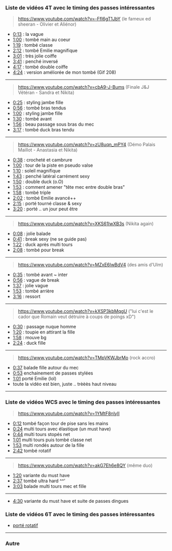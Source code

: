 ### **Liste de vidéos 4T avec le timing des passes intéressantes**


> https://www.youtube.com/watch?v=-FfI6gT1JbY (le fameux ed sheeran - Olivier et Aliénor)

- [0:13](https://www.youtube.com/watch?v=-FfI6gT1JbY&t=0m13s) : la vague
- [1:00](https://www.youtube.com/watch?v=-FfI6gT1JbY&t=1m00s) : tombé main au coeur
- [1:19](https://www.youtube.com/watch?v=-FfI6gT1JbY&t=1m19s) : tombé classe
- [2:12](https://www.youtube.com/watch?v=-FfI6gT1JbY&t=2m12s) : tombé Emilie magnifique
- [3:01](https://www.youtube.com/watch?v=-FfI6gT1JbY&t=3m01s) : très jolie coiffe
- [3:41](https://www.youtube.com/watch?v=-FfI6gT1JbY&t=3m41s) : penché inversé
- [4:17](https://www.youtube.com/watch?v=-FfI6gT1JbY&t=4m17s) : tombé double coiffe
- [4:24](https://www.youtube.com/watch?v=-FfI6gT1JbY&t=4m24s) : version améliorée de mon tombé (Gif 208)

----

> https://www.youtube.com/watch?v=cbA9-J-Bums (Finale J&J Vétéran - Sandra et Nikita)

- [0:25](https://www.youtube.com/watch?v=cbA9-J-Bums&t=0m25s) : styling jambe fille
- [0:56](https://www.youtube.com/watch?v=cbA9-J-Bums&t=0m56s) : tombé bras tendus
- [1:00](https://www.youtube.com/watch?v=cbA9-J-Bums&t=1m00s) : styling jambe fille
- [1:30](https://www.youtube.com/watch?v=cbA9-J-Bums&t=1m30s) : tombé avant
- [1:56](https://www.youtube.com/watch?v=cbA9-J-Bums&t=1m56s) : beau passage sous bras du mec
- [3:17](https://www.youtube.com/watch?v=cbA9-J-Bums&t=3m17s) : tombé duck bras tendu

----

> https://www.youtube.com/watch?v=zU8uqn_mPY4 (Démo Palais Maillot - Anastasia et Nikita)

- [0:38](https://www.youtube.com/watch?v=zU8uqn_mPY4&t=0m38s) : crocheté et cambrure
- [1:00](https://www.youtube.com/watch?v=zU8uqn_mPY4&t=1m00s) : tour de la piste en pseudo valse
- [1:10](https://www.youtube.com/watch?v=zU8uqn_mPY4&t=1m10s) : soleil magnifique
- [1:43](https://www.youtube.com/watch?v=zU8uqn_mPY4&t=1m43s) : penché latéral carrément sexy
- [1:50](https://www.youtube.com/watch?v=zU8uqn_mPY4&t=1m50s) : double duck (o.O)
- [1:53](https://www.youtube.com/watch?v=zU8uqn_mPY4&t=1m53s) : comment amener "tête mec entre double bras"
- [1:58](https://www.youtube.com/watch?v=zU8uqn_mPY4&t=1m58s) : tombé triple
- [2:02](https://www.youtube.com/watch?v=zU8uqn_mPY4&t=2m02s) : tombé Emilie avancé++
- [2:15](https://www.youtube.com/watch?v=zU8uqn_mPY4&t=2m15s) : porté tourné classe & sexy
- [3:20](https://www.youtube.com/watch?v=zU8uqn_mPY4&t=3m20s) : porté .. un jour peut être

----

> https://www.youtube.com/watch?v=XKS61IwXB3s (Nikita again)

- [0:08](https://www.youtube.com/watch?v=XKS61IwXB3s&t=0m08s) : jolie balade
- [0:41](https://www.youtube.com/watch?v=XKS61IwXB3s&t=0m41s) : break sexy (ne se guide pas)
- [1:22](https://www.youtube.com/watch?v=XKS61IwXB3s&t=1m22s) : duck après multi tours
- [2:08](https://www.youtube.com/watch?v=XKS61IwXB3s&t=2m08s) : tombé pour break

----

> https://www.youtube.com/watch?v=MZxE6lwBdV4 (des amis d'Ulm)

- [0:35](https://www.youtube.com/watch?v=MZxE6lwBdV4&t=0m35s) : tombé avant ~ inter
- [0:56](https://www.youtube.com/watch?v=MZxE6lwBdV4&t=0m56s) : vague de break
- [1:37](https://www.youtube.com/watch?v=MZxE6lwBdV4&t=1m37s) : jolie vague
- [1:53](https://www.youtube.com/watch?v=MZxE6lwBdV4&t=1m53s) : tombé arrière
- [3:16](https://www.youtube.com/watch?v=MZxE6lwBdV4&t=3m16s) : ressort

----

> https://www.youtube.com/watch?v=kXSP3kbMqgU ("lui c'est le cador que Romain veut détruire à coups de poings xD")

- [0:30](https://www.youtube.com/watch?v=kXSP3kbMqgU&t=0m30s) : passage nuque homme
- [1:20](https://www.youtube.com/watch?v=kXSP3kbMqgU&t=1m20s) : toupie en attirant la fille
- [1:58](https://www.youtube.com/watch?v=kXSP3kbMqgU&t=1m58s) : mouve bg
- [2:24](https://www.youtube.com/watch?v=kXSP3kbMqgU&t=2:24s) : duck fille

----

> https://www.youtube.com/watch?v=TMpVKWJbrMo (rock accro)

- [0:37](https://www.youtube.com/watch?v=TMpVKWJbrMo&t=0m39s) balade fille autour du mec
- [0:53](https://www.youtube.com/watch?v=TMpVKWJbrMo&t=0m53s) enchainement de passes stylées
- [1:01](https://www.youtube.com/watch?v=TMpVKWJbrMo&t=1m01s) porté Emilie (lol)
- toute la vidéo est bien, juste .. trèèès haut niveau

----

### **Liste de vidéos WCS avec le timing des passes intéressantes**

> https://www.youtube.com/watch?v=1YMtF8nlyII 

- [0:12](https://www.youtube.com/watch?v=1YMtF8nlyII&t=0m12s) tombé façon tour de pise sans les mains
- [0:24](https://www.youtube.com/watch?v=1YMtF8nlyII&t=0m24s) multi tours avec élastique (un must have)
- [0:44](https://www.youtube.com/watch?v=1YMtF8nlyII&t=0m44s) multi tours stopés net
- [1:01](https://www.youtube.com/watch?v=1YMtF8nlyII&t=1m01s) multi tours puis tombé classe net 
- [1:53](https://www.youtube.com/watch?v=1YMtF8nlyII&t=1m53s) multi rondés autour de la fille
- [2:42](https://www.youtube.com/watch?v=1YMtF8nlyII&t=2m42s) tombé rotatif

----

> https://www.youtube.com/watch?v=akG7Eh6e8QY (même duo)

- [1:20](https://www.youtube.com/watch?v=akG7Eh6e8QY&t=1m20s) variante du must have
- [2:37](https://www.youtube.com/watch?v=akG7Eh6e8QY&t=2m37s) tombé ultra hard ^^'
- [3:03](https://www.youtube.com/watch?v=akG7Eh6e8QY&t=3m03s) balade multi tours mec et fille

----

- [4:30](https://www.youtube.com/watch?v=GVdT63wsCPQ&t=4m30s) variante du must have et suite de passes dingues

### **Liste de vidéos 6T avec le timing des passes intéressantes**

- [porté rotatif](https://www.youtube.com/watch?v=G2OHBokp5L0&t=1m17s)


----

### **Autre**
